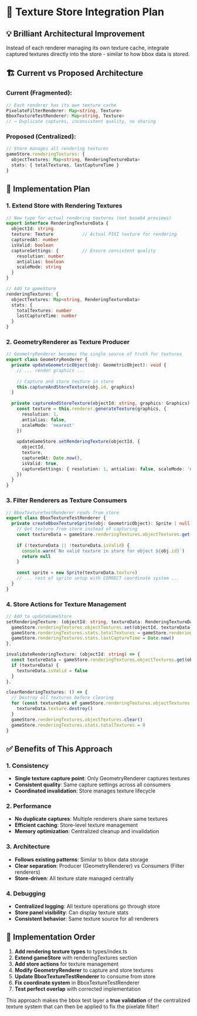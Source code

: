 # 🎯 Texture Store Integration Plan

## 💡 **Brilliant Architectural Improvement**

Instead of each renderer managing its own texture cache, integrate captured textures directly into the store - similar to how bbox data is stored.

## 🏗️ **Current vs Proposed Architecture**

### **Current (Fragmented):**
```typescript
// Each renderer has its own texture cache
PixelateFilterRenderer: Map<string, Texture>
BboxTextureTestRenderer: Map<string, Texture>  
// → Duplicate captures, inconsistent quality, no sharing
```

### **Proposed (Centralized):**
```typescript
// Store manages all rendering textures
gameStore.renderingTextures: {
  objectTextures: Map<string, RenderingTextureData>
  stats: { totalTextures, lastCaptureTime }
}
```

## 🔧 **Implementation Plan**

### **1. Extend Store with Rendering Textures**

```typescript
// New type for actual rendering textures (not base64 previews)
export interface RenderingTextureData {
  objectId: string
  texture: Texture           // Actual PIXI texture for rendering
  capturedAt: number
  isValid: boolean
  captureSettings: {         // Ensure consistent quality
    resolution: number
    antialias: boolean
    scaleMode: string
  }
}

// Add to gameStore
renderingTextures: {
  objectTextures: Map<string, RenderingTextureData>
  stats: {
    totalTextures: number
    lastCaptureTime: number
  }
}
```

### **2. GeometryRenderer as Texture Producer**

```typescript
// GeometryRenderer becomes the single source of truth for textures
export class GeometryRenderer {
  private updateGeometricObject(obj: GeometricObject): void {
    // ... render graphics ...
    
    // Capture and store texture in store
    this.captureAndStoreTexture(obj.id, graphics)
  }
  
  private captureAndStoreTexture(objectId: string, graphics: Graphics): void {
    const texture = this.renderer.generateTexture(graphics, {
      resolution: 1,
      antialias: false,
      scaleMode: 'nearest'
    })
    
    updateGameStore.setRenderingTexture(objectId, {
      objectId,
      texture,
      capturedAt: Date.now(),
      isValid: true,
      captureSettings: { resolution: 1, antialias: false, scaleMode: 'nearest' }
    })
  }
}
```

### **3. Filter Renderers as Texture Consumers**

```typescript
// BboxTextureTestRenderer reads from store
export class BboxTextureTestRenderer {
  private createBboxTextureSprite(obj: GeometricObject): Sprite | null {
    // Get texture from store instead of capturing
    const textureData = gameStore.renderingTextures.objectTextures.get(obj.id)
    
    if (!textureData || !textureData.isValid) {
      console.warn(`No valid texture in store for object ${obj.id}`)
      return null
    }
    
    const sprite = new Sprite(textureData.texture)
    // ... rest of sprite setup with CORRECT coordinate system ...
  }
}
```

### **4. Store Actions for Texture Management**

```typescript
// Add to updateGameStore
setRenderingTexture: (objectId: string, textureData: RenderingTextureData) => {
  gameStore.renderingTextures.objectTextures.set(objectId, textureData)
  gameStore.renderingTextures.stats.totalTextures = gameStore.renderingTextures.objectTextures.size
  gameStore.renderingTextures.stats.lastCaptureTime = Date.now()
},

invalidateRenderingTexture: (objectId: string) => {
  const textureData = gameStore.renderingTextures.objectTextures.get(objectId)
  if (textureData) {
    textureData.isValid = false
  }
},

clearRenderingTextures: () => {
  // Destroy all textures before clearing
  for (const textureData of gameStore.renderingTextures.objectTextures.values()) {
    textureData.texture.destroy()
  }
  gameStore.renderingTextures.objectTextures.clear()
  gameStore.renderingTextures.stats.totalTextures = 0
}
```

## ✅ **Benefits of This Approach**

### **1. Consistency**
- **Single texture capture point**: Only GeometryRenderer captures textures
- **Consistent quality**: Same capture settings across all consumers
- **Coordinated invalidation**: Store manages texture lifecycle

### **2. Performance**
- **No duplicate captures**: Multiple renderers share same textures  
- **Efficient caching**: Store-level texture management
- **Memory optimization**: Centralized cleanup and invalidation

### **3. Architecture**
- **Follows existing patterns**: Similar to bbox data storage
- **Clear separation**: Producer (GeometryRenderer) vs Consumers (Filter renderers)
- **Store-driven**: All texture state managed centrally

### **4. Debugging**
- **Centralized logging**: All texture operations go through store
- **Store panel visibility**: Can display texture stats
- **Consistent behavior**: Same texture source for all renderers

## 🎯 **Implementation Order**

1. **Add rendering texture types** to types/index.ts
2. **Extend gameStore** with renderingTextures section  
3. **Add store actions** for texture management
4. **Modify GeometryRenderer** to capture and store textures
5. **Update BboxTextureTestRenderer** to consume from store
6. **Fix coordinate system** in BboxTextureTestRenderer
7. **Test perfect overlap** with corrected implementation

This approach makes the bbox test layer a **true validation** of the centralized texture system that can then be applied to fix the pixelate filter!